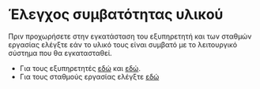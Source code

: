 # Έλεγχος συμβατότητας υλικού

Πριν προχωρήσετε στην εγκατάσταση του εξυπηρετητή και των σταθμών εργασίας ελέγξτε εάν το υλικό τους είναι συμβατό με το λειτουργικό σύστημα που θα εγκατασταθεί.

- Για τους εξυπηρετητές [εδώ](https://www.windowsservercatalog.com/results.aspx?bCatID=1283&cpID=0&avc=85&ava=0&avq=0&OR=1&PGS=25) και [εδώ](https://docs.microsoft.com/en-us/windows-server/get-started/system-requirements).
- Για τους σταθμούς εργασίας ελέγξτε [εδώ](https://answers.microsoft.com/en-us/windows/forum/windows_10-windows_install/check-this-list-to-determine-if-your-computer-is/5152bb37-f95d-48a6-b7b2-ad0d5c738923)
